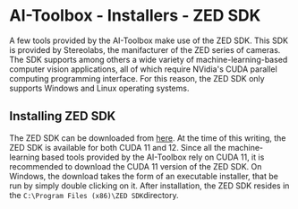 # AI-Toolbox - Installers - ZED SDK

A few tools provided by the AI-Toolbox make use of the ZED SDK. This SDK is provided by Stereolabs, the manifacturer of the ZED series of cameras. The SDK supports among others a wide variety of machine-learning-based computer vision applications, all of which require NVidia's CUDA parallel computing programming interface. For this reason, the ZED SDK only supports Windows and Linux operating systems.

## Installing ZED SDK

The ZED SDK can be downloaded from [here](https://www.stereolabs.com/en-ch/developers/release). At the time of this writing, the ZED SDK is available for both CUDA 11 and 12. Since all the machine-learning based tools provided by the AI-Toolbox rely on CUDA 11, it is recommended to download the CUDA 11 version of the ZED SDK. On Windows, the download takes the form of an executable installer, that be run by simply double clicking on it. After installation, the ZED SDK resides in the `C:\Program Files (x86)\ZED SDK`directory.

